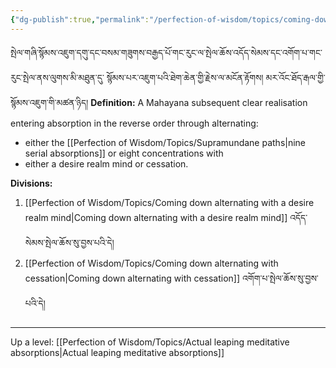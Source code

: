 ```yaml
---
{"dg-publish":true,"permalink":"/perfection-of-wisdom/topics/coming-down/"}
---
```


སྤེལ་གཞི་སྙོམས་འཇུག་དགུ་དང་བསམ་གཟུགས་བརྒྱད་པོ་གང་རུང་ལ་སྤེལ་ཆོས་འདོད་སེམས་དང་འགོག་པ་གང་རུང་སྤེལ་ནས་ལུགས་མི་མཐུན་དུ་
སྙོམས་པར་འཇུག་པའི་ཐེག་ཆེན་གྱི་རྗེས་ལ་མངོན་རྟོགས། མར་འོང་ཐོད་རྒལ་གྱི་སྙོམས་འཇུག་གི་མཚན་ཉིད། 
**Definition:** A Mahayana subsequent clear realisation entering absorption in the reverse order through alternating:
- either the [[Perfection of Wisdom/Topics/Supramundane paths\|nine serial absorptions]] or eight concentrations with 
- either a desire realm mind or cessation.

**Divisions:**
1. [[Perfection of Wisdom/Topics/Coming down alternating with a desire realm mind\|Coming down alternating with a desire realm mind]] འདོད་སེམས་སྤེལ་ཆོས་སུ་བྱས་པའི་དེ།
2. [[Perfection of Wisdom/Topics/Coming down alternating with cessation\|Coming down alternating with cessation]] འགོག་པ་སྤེལ་ཆོས་སུ་བྱས་པའི་དེ།




---
Up a level: [[Perfection of Wisdom/Topics/Actual leaping meditative absorptions\|Actual leaping meditative absorptions]]